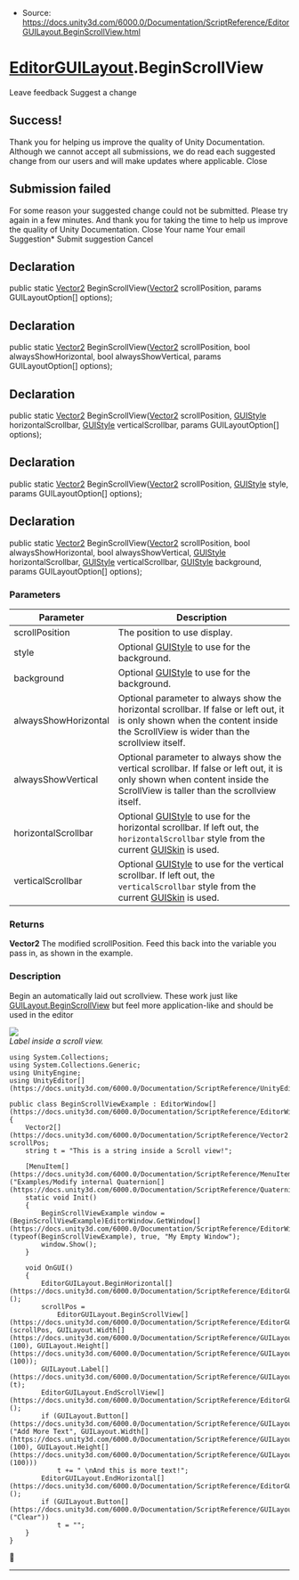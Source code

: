* Source: https://docs.unity3d.com/6000.0/Documentation/ScriptReference/EditorGUILayout.BeginScrollView.html

#  [EditorGUILayout](https://docs.unity3d.com/6000.0/Documentation/ScriptReference/EditorGUILayout.html).BeginScrollView
Leave feedback
Suggest a change
## Success!
Thank you for helping us improve the quality of Unity Documentation. Although we cannot accept all submissions, we do read each suggested change from our users and will make updates where applicable.
Close
## Submission failed
For some reason your suggested change could not be submitted. Please <a>try again</a> in a few minutes. And thank you for taking the time to help us improve the quality of Unity Documentation.
Close
Your name Your email Suggestion* Submit suggestion
Cancel
## Declaration
public static [Vector2](https://docs.unity3d.com/6000.0/Documentation/ScriptReference/Vector2.html) BeginScrollView([Vector2](https://docs.unity3d.com/6000.0/Documentation/ScriptReference/Vector2.html) scrollPosition, params GUILayoutOption[] options); 
## Declaration
public static [Vector2](https://docs.unity3d.com/6000.0/Documentation/ScriptReference/Vector2.html) BeginScrollView([Vector2](https://docs.unity3d.com/6000.0/Documentation/ScriptReference/Vector2.html) scrollPosition, bool alwaysShowHorizontal, bool alwaysShowVertical, params GUILayoutOption[] options); 
## Declaration
public static [Vector2](https://docs.unity3d.com/6000.0/Documentation/ScriptReference/Vector2.html) BeginScrollView([Vector2](https://docs.unity3d.com/6000.0/Documentation/ScriptReference/Vector2.html) scrollPosition, [GUIStyle](https://docs.unity3d.com/6000.0/Documentation/ScriptReference/GUIStyle.html) horizontalScrollbar, [GUIStyle](https://docs.unity3d.com/6000.0/Documentation/ScriptReference/GUIStyle.html) verticalScrollbar, params GUILayoutOption[] options); 
## Declaration
public static [Vector2](https://docs.unity3d.com/6000.0/Documentation/ScriptReference/Vector2.html) BeginScrollView([Vector2](https://docs.unity3d.com/6000.0/Documentation/ScriptReference/Vector2.html) scrollPosition, [GUIStyle](https://docs.unity3d.com/6000.0/Documentation/ScriptReference/GUIStyle.html) style, params GUILayoutOption[] options); 
## Declaration
public static [Vector2](https://docs.unity3d.com/6000.0/Documentation/ScriptReference/Vector2.html) BeginScrollView([Vector2](https://docs.unity3d.com/6000.0/Documentation/ScriptReference/Vector2.html) scrollPosition, bool alwaysShowHorizontal, bool alwaysShowVertical, [GUIStyle](https://docs.unity3d.com/6000.0/Documentation/ScriptReference/GUIStyle.html) horizontalScrollbar, [GUIStyle](https://docs.unity3d.com/6000.0/Documentation/ScriptReference/GUIStyle.html) verticalScrollbar, [GUIStyle](https://docs.unity3d.com/6000.0/Documentation/ScriptReference/GUIStyle.html) background, params GUILayoutOption[] options); 
### Parameters
Parameter | Description  
---|---  
scrollPosition | The position to use display.  
style | Optional [GUIStyle](https://docs.unity3d.com/6000.0/Documentation/ScriptReference/GUIStyle.html) to use for the background.  
background | Optional [GUIStyle](https://docs.unity3d.com/6000.0/Documentation/ScriptReference/GUIStyle.html) to use for the background.  
alwaysShowHorizontal | Optional parameter to always show the horizontal scrollbar. If false or left out, it is only shown when the content inside the ScrollView is wider than the scrollview itself.  
alwaysShowVertical | Optional parameter to always show the vertical scrollbar. If false or left out, it is only shown when content inside the ScrollView is taller than the scrollview itself.  
horizontalScrollbar | Optional [GUIStyle](https://docs.unity3d.com/6000.0/Documentation/ScriptReference/GUIStyle.html) to use for the horizontal scrollbar. If left out, the `horizontalScrollbar` style from the current [GUISkin](https://docs.unity3d.com/6000.0/Documentation/ScriptReference/GUISkin.html) is used.  
verticalScrollbar | Optional [GUIStyle](https://docs.unity3d.com/6000.0/Documentation/ScriptReference/GUIStyle.html) to use for the vertical scrollbar. If left out, the `verticalScrollbar` style from the current [GUISkin](https://docs.unity3d.com/6000.0/Documentation/ScriptReference/GUISkin.html) is used.  
### Returns
**Vector2** The modified scrollPosition. Feed this back into the variable you pass in, as shown in the example. 
### Description
Begin an automatically laid out scrollview.
These work just like [GUILayout.BeginScrollView](https://docs.unity3d.com/6000.0/Documentation/ScriptReference/GUILayout.BeginScrollView.html) but feel more application-like and should be used in the editor  
  
![](https://docs.unity3d.com/6000.0/Documentation/StaticFiles/ScriptRefImages/BeginEndScrollView.png)  
_Label inside a scroll view._
```
using System.Collections;
using System.Collections.Generic;
using UnityEngine;
using UnityEditor[](https://docs.unity3d.com/6000.0/Documentation/ScriptReference/UnityEditor.html);  
  
public class BeginScrollViewExample : EditorWindow[](https://docs.unity3d.com/6000.0/Documentation/ScriptReference/EditorWindow.html)
{
    Vector2[](https://docs.unity3d.com/6000.0/Documentation/ScriptReference/Vector2.html) scrollPos;
    string t = "This is a string inside a Scroll view!";  
  
    [MenuItem[](https://docs.unity3d.com/6000.0/Documentation/ScriptReference/MenuItem.html)("Examples/Modify internal Quaternion[](https://docs.unity3d.com/6000.0/Documentation/ScriptReference/Quaternion.html)")]
    static void Init()
    {
        BeginScrollViewExample window = (BeginScrollViewExample)EditorWindow.GetWindow[](https://docs.unity3d.com/6000.0/Documentation/ScriptReference/EditorWindow.GetWindow.html)(typeof(BeginScrollViewExample), true, "My Empty Window");
        window.Show();
    }  
  
    void OnGUI()
    {
        EditorGUILayout.BeginHorizontal[](https://docs.unity3d.com/6000.0/Documentation/ScriptReference/EditorGUILayout.BeginHorizontal.html)();
        scrollPos =
            EditorGUILayout.BeginScrollView[](https://docs.unity3d.com/6000.0/Documentation/ScriptReference/EditorGUILayout.BeginScrollView.html)(scrollPos, GUILayout.Width[](https://docs.unity3d.com/6000.0/Documentation/ScriptReference/GUILayout.Width.html)(100), GUILayout.Height[](https://docs.unity3d.com/6000.0/Documentation/ScriptReference/GUILayout.Height.html)(100));
        GUILayout.Label[](https://docs.unity3d.com/6000.0/Documentation/ScriptReference/GUILayout.Label.html)(t);
        EditorGUILayout.EndScrollView[](https://docs.unity3d.com/6000.0/Documentation/ScriptReference/EditorGUILayout.EndScrollView.html)();
        if (GUILayout.Button[](https://docs.unity3d.com/6000.0/Documentation/ScriptReference/GUILayout.Button.html)("Add More Text", GUILayout.Width[](https://docs.unity3d.com/6000.0/Documentation/ScriptReference/GUILayout.Width.html)(100), GUILayout.Height[](https://docs.unity3d.com/6000.0/Documentation/ScriptReference/GUILayout.Height.html)(100)))
            t += " \nAnd this is more text!";
        EditorGUILayout.EndHorizontal[](https://docs.unity3d.com/6000.0/Documentation/ScriptReference/EditorGUILayout.EndHorizontal.html)();
        if (GUILayout.Button[](https://docs.unity3d.com/6000.0/Documentation/ScriptReference/GUILayout.Button.html)("Clear"))
            t = "";
    }
}

```

* * *
